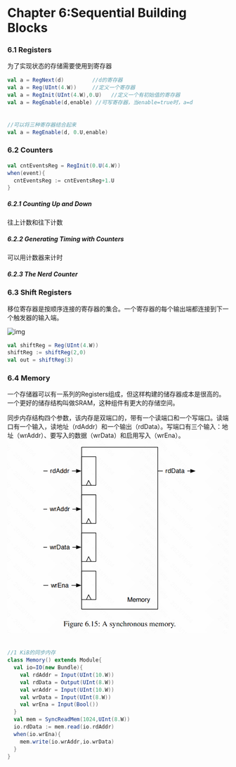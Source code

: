 # Chapter 6:Sequential Building Blocks



### 6.1 Registers

为了实现状态的存储需要使用到寄存器



```scala
val a = RegNext(d)         //d的寄存器
val a = Reg(UInt(4.W))     //定义一个寄存器
val a = RegInit(UInt(4.W),0.U)   //定义一个有初始值的寄存器
val a = RegEnable(d,enable) //可写寄存器，当enable=true时，a=d


//可以将三种寄存器结合起来
val a = RegEnable(d, 0.U,enable)
```





### 6.2 Counters

```scala
val cntEventsReg = RegInit(0.U(4.W))
when(event){
  cntEventsReg := cntEventsReg+1.U
}
```



##### 6.2.1 Counting Up and Down

往上计数和往下计数

##### 6.2.2 Generating Timing with Counters

可以用计数器来计时

##### 6.2.3 The Nerd Counter





### 6.3 Shift Registers

移位寄存器是按顺序连接的寄存器的集合。一个寄存器的每个输出端都连接到下一个触发器的输入端。

![img](https://img-blog.csdnimg.cn/c1689a1bc6734a2791aff3ca341e9a28.png?x-oss-process=image/watermark,type_d3F5LXplbmhlaQ,shadow_50,text_Q1NETiBAZ2l0aHViLTNycjBy,size_20,color_FFFFFF,t_70,g_se,x_16#pic_center)

```scala
val shiftReg = Reg(UInt(4.W))
shiftReg := shiftReg(2,0)
val out = shiftReg(3)
```



### 6.4 Memory

一个存储器可以有一系列的Registers组成，但这样构建的储存器成本是很高的。一个更好的储存结构叫做SRAM，这种组件有更大的存储空间。

同步内存结构四个参数，该内存是双端口的，带有一个读端口和一个写端口。读端口有一个输入，读地址（rdAddr）和一个输出（rdData）。写端口有三个输入：地址（wrAddr）、要写入的数据（wrData）和启用写入（wrEna）。![image-20231104214611235](./assets/image-20231104214611235.png)

```scala

//1 KiB的同步内存
class Memory() extends Module{
  val io=IO(new Bundle){
    val rdAddr = Input(UInt(10.W))
    val rdData = Output(UInt(8.W))
    val wrAddr = Input(UInt(10.W))
    val wrData = Input(UInt(8.W))
    val wrEna = Input(Bool())
  }
  val mem = SyncReadMem(1024,UInt(8.W))
  io.rdData := mem.read(io.rdAddr)
  when(io.wrEna){
    mem.write(io.wrAddr,io.wrData)
  }
}
```

